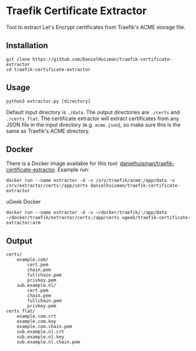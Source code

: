 # Traefik Certificate Extractor

Tool to extract Let's Encrypt certificates from Traefik's ACME storage file.

## Installation
```
git clone https://github.com/DanielHuisman/traefik-certificate-extractor
cd traefik-certificate-extractor
```

## Usage
```
python3 extractor.py [directory]
```
Default input directory is `./data`. The output directories are `./certs` and `./certs_flat`. The certificate extractor will extract certificates from any JSON file in the input directory (e.g. `acme.json`), so make sure this is the same as Traefik's ACME directory.

## Docker
There is a Docker image available for this tool: [danielhuisman/traefik-certificate-extractor](https://hub.docker.com/r/danielhuisman/traefik-certificate-extractor/).
Example run:
```
docker run --name extractor -d -v /srv/traefik/acme:/app/data -v /srv/extractor/certs:/app/certs danielhuisman/traefik-certificate-extractor
```

uGeek Docker

```
docker run --name extractor -d -v ~/docker/traefik/:/app/data ~/docker/traefik/extractor/certs:/app/certs ugeek/traefik-certificate-extractor:arm
```


## Output
```
certs/
    example.com/
        cert.pem
        chain.pem
        fullchain.pem
        privkey.pem
    sub.example.nl/
        cert.pem
        chain.pem
        fullchain.pem
        privkey.pem
certs_flat/
    example.com.crt
    example.com.key
    example.com.chain.pem
    sub.example.nl.crt
    sub.example.nl.key
    sub.example.nl.chain.pem
```
